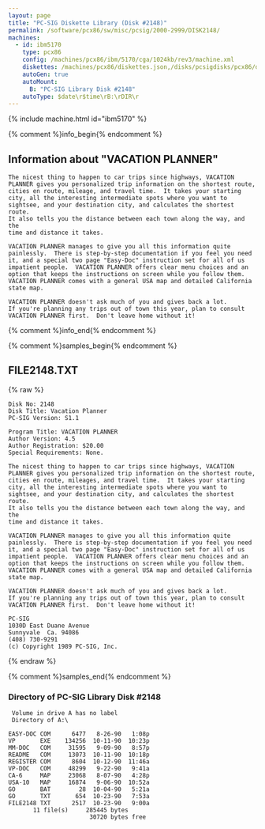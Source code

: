 ```yaml
---
layout: page
title: "PC-SIG Diskette Library (Disk #2148)"
permalink: /software/pcx86/sw/misc/pcsig/2000-2999/DISK2148/
machines:
  - id: ibm5170
    type: pcx86
    config: /machines/pcx86/ibm/5170/cga/1024kb/rev3/machine.xml
    diskettes: /machines/pcx86/diskettes.json,/disks/pcsigdisks/pcx86/diskettes.json
    autoGen: true
    autoMount:
      B: "PC-SIG Library Disk #2148"
    autoType: $date\r$time\rB:\rDIR\r
---
```


{% include machine.html id="ibm5170" %}

{% comment %}info_begin{% endcomment %}

## Information about "VACATION PLANNER"

    The nicest thing to happen to car trips since highways, VACATION
    PLANNER gives you personalized trip information on the shortest route,
    cities en route, mileage, and travel time.  It takes your starting
    city, all the interesting intermediate spots where you want to
    sightsee, and your destination city, and calculates the shortest route.
    It also tells you the distance between each town along the way, and the
    time and distance it takes.
    
    VACATION PLANNER manages to give you all this information quite
    painlessly.  There is step-by-step documentation if you feel you need
    it, and a special two page "Easy-Doc" instruction set for all of us
    impatient people.  VACATION PLANNER offers clear menu choices and an
    option that keeps the instructions on screen while you follow them.
    VACATION PLANNER comes with a general USA map and detailed California
    state map.
    
    VACATION PLANNER doesn't ask much of you and gives back a lot.
    If you're planning any trips out of town this year, plan to consult
    VACATION PLANNER first.  Don't leave home without it!
{% comment %}info_end{% endcomment %}

{% comment %}samples_begin{% endcomment %}

## FILE2148.TXT

{% raw %}
```
Disk No: 2148                                                           
Disk Title: Vacation Planner                                            
PC-SIG Version: S1.1                                                    
                                                                        
Program Title: VACATION PLANNER                                         
Author Version: 4.5                                                     
Author Registration: $20.00                                             
Special Requirements: None.                                             
                                                                        
The nicest thing to happen to car trips since highways, VACATION        
PLANNER gives you personalized trip information on the shortest route,  
cities en route, mileages, and travel time.  It takes your starting     
city, all the interesting intermediate spots where you want to          
sightsee, and your destination city, and calculates the shortest route. 
It also tells you the distance between each town along the way, and the 
time and distance it takes.                                             
                                                                        
VACATION PLANNER manages to give you all this information quite         
painlessly.  There is step-by-step documentation if you feel you need   
it, and a special two page "Easy-Doc" instruction set for all of us     
impatient people.  VACATION PLANNER offers clear menu choices and an    
option that keeps the instructions on screen while you follow them.     
VACATION PLANNER comes with a general USA map and detailed California   
state map.                                                              
                                                                        
VACATION PLANNER doesn't ask much of you and gives back a lot.          
If you're planning any trips out of town this year, plan to consult     
VACATION PLANNER first.  Don't leave home without it!                   
                                                                        
PC-SIG                                                                  
1030D East Duane Avenue                                                 
Sunnyvale  Ca. 94086                                                    
(408) 730-9291                                                          
(c) Copyright 1989 PC-SIG, Inc.                                         
```
{% endraw %}

{% comment %}samples_end{% endcomment %}

### Directory of PC-SIG Library Disk #2148

     Volume in drive A has no label
     Directory of A:\

    EASY-DOC COM      6477   8-26-90   1:08p
    VP       EXE    134256  10-11-90  10:23p
    MM-DOC   COM     31595   9-09-90   8:57p
    README   COM     13073  10-11-90  10:18p
    REGISTER COM      8604  10-12-90  11:46a
    VP-DOC   COM     48299   9-22-90   9:41a
    CA-6     MAP     23068   8-07-90   4:28p
    USA-10   MAP     16874   9-06-90  10:52a
    GO       BAT        28  10-04-90   5:21a
    GO       TXT       654  10-23-90   7:53a
    FILE2148 TXT      2517  10-23-90   9:00a
           11 file(s)     285445 bytes
                           30720 bytes free
